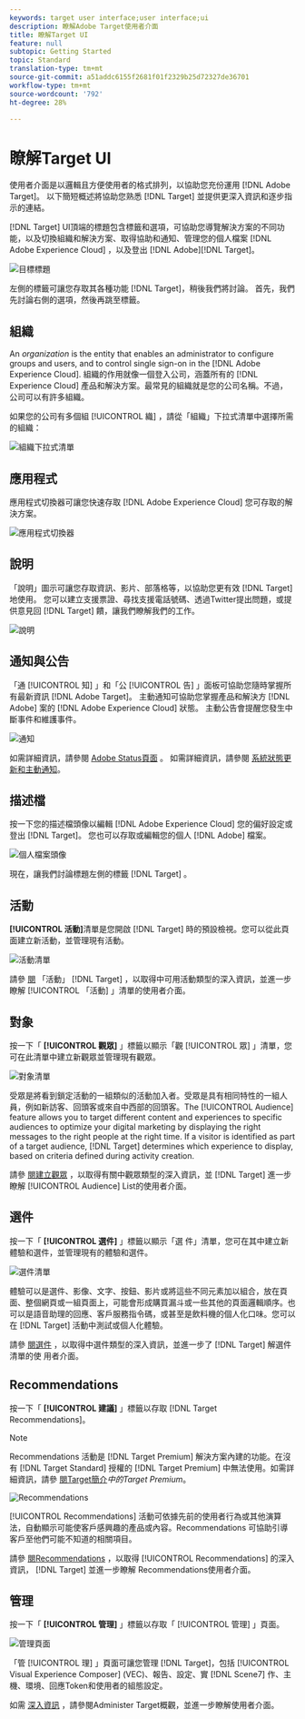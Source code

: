 ```yaml
---
keywords: target user interface;user interface;ui
description: 瞭解Adobe Target使用者介面
title: 瞭解Target UI
feature: null
subtopic: Getting Started
topic: Standard
translation-type: tm+mt
source-git-commit: a51addc6155f2681f01f2329b25d72327de36701
workflow-type: tm+mt
source-wordcount: '792'
ht-degree: 28%

---
```



# 瞭解Target UI

使用者介面是以邏輯且方便使用者的格式排列，以協助您充份運用 [!DNL Adobe Target]。 以下簡短概述將協助您熟悉 [!DNL Target] 並提供更深入資訊和逐步指示的連結。

[!DNL Target] UI頂端的標題包含標籤和選項，可協助您導覽解決方案的不同功能，以及切換組織和解決方案、取得協助和通知、管理您的個人檔案 [!DNL Adobe Experience Cloud] ，以及登出 [!DNL Adobe][!DNL Target]。

![目標標題](/help/c-intro/assets/target-header.png)

左側的標籤可讓您存取其各種功能 [!DNL Target]，稍後我們將討論。 首先，我們先討論右側的選項，然後再跳至標籤。

## 組織

An *organization* is the entity that enables an administrator to configure groups and users, and to control single sign-on in the [!DNL Adobe Experience Cloud]. 組織的作用就像一個登入公司，涵蓋所有的 [!DNL Experience Cloud] 產品和解決方案。最常見的組織就是您的公司名稱。不過，公司可以有許多組織。

如果您的公司有多個組 [!UICONTROL 織] ，請從「組織」下拉式清單中選擇所需的組織：

![組織下拉式清單](/help/c-intro/assets/organizations.png)

## 應用程式

應用程式切換器可讓您快速存取 [!DNL Adobe Experience Cloud] 您可存取的解決方案。

![應用程式切換器](/help/c-intro/assets/apps.png)

## 說明

「說明」圖示可讓您存取資訊、影片、部落格等，以協助您更有效 [!DNL Target] 地使用。 您可以建立支援票證、尋找支援電話號碼、透過Twitter提出問題，或提供意見回 [!DNL Target] 饋，讓我們瞭解我們的工作。

![說明](/help/c-intro/assets/help.png)

## 通知與公告

「通 [!UICONTROL 知] 」和「公 [!UICONTROL 告] 」面板可協助您隨時掌握所有最新資訊 [!DNL Adobe Target]。 主動通知可協助您掌握產品和解決方 [!DNL Adobe] 案的 [!DNL Adobe Experience Cloud] 狀態。 主動公告會提醒您發生中斷事件和維護事件。

![通知](/help/c-intro/assets/notifications.png)

如需詳細資訊，請參閱 [Adobe Status頁面](https://status.adobe.com/) 。 如需詳細資訊，請參閱 [系統狀態更新和主動通知](/help/c-intro/assets/notifications.png)。

## 描述檔

按一下您的描述檔頭像以編輯 [!DNL Adobe Experience Cloud] 您的偏好設定或登出 [!DNL Target]。 您也可以存取或編輯您的個人 [!DNL Adobe] 檔案。

![個人檔案頭像](/help/c-intro/assets/change-language.png)

現在，讓我們討論標題左側的標籤 [!DNL Target] 。

## 活動

**[!UICONTROL 活動]**&#x200B;清單是您開啟 [!DNL Target] 時的預設檢視。您可以從此頁面建立新活動，並管理現有活動。

![活動清單](/help/c-intro/assets/activities-list.png)

請參 [閱](/help/c-activities/activities.md) 「活動」 [!DNL Target] ，以取得中可用活動類型的深入資訊，並進一步瞭解 [!UICONTROL 「活動] 」清單的使用者介面。

## 對象

按一下「 **[!UICONTROL 觀眾]** 」標籤以顯示「觀 [!UICONTROL 眾] 」清單，您可在此清單中建立新觀眾並管理現有觀眾。

![對象清單](/help/c-intro/assets/audience-list.png)

受眾是將看到鎖定活動的一組類似的活動加入者。受眾是具有相同特性的一組人員，例如新訪客、回頭客或來自中西部的回頭客。The [!UICONTROL Audience] feature allows you to target different content and experiences to specific audiences to optimize your digital marketing by displaying the right messages to the right people at the right time. If a visitor is identified as part of a target audience, [!DNL Target] determines which experience to display, based on criteria defined during activity creation.

請參 [閱建立觀眾](/help/c-target/c-audiences/create-audience.md) ，以取得有關中觀眾類型的深入資訊，並 [!DNL Target] 進一步瞭解 [!UICONTROL Audience] List的使用者介面。

## 選件

按一下「 **[!UICONTROL 選件]** 」標籤以顯示「選  件」清單，您可在其中建立新體驗和選件，並管理現有的體驗和選件。

![選件清單](/help/c-intro/assets/offers.png)

體驗可以是選件、影像、文字、按鈕、影片或將這些不同元素加以組合，放在頁面、整個網頁或一組頁面上，可能會形成購買漏斗或一些其他的頁面邏輯順序。也可以是語音助理的回應、客戶服務指令碼，或甚至是飲料機的個人化口味。您可以在 [!DNL Target] 活動中測試或個人化體驗。

請參 [閱選件](/help/c-experiences/c-manage-content/manage-content.md) ，以取得中選件類型的深入資訊，並進一步了 [!DNL Target] 解選件清單的使  用者介面。

## Recommendations

按一下「 **[!UICONTROL 建議]** 」標籤以存取 [!DNL Target Recommendations]。

>[!NOTE]
>
>Recommendations 活動是 [!DNL Target Premium] 解決方案內建的功能。在沒有 [!DNL Target Standard] 授權的 [!DNL Target Premium] 中無法使用。如需詳細資訊，請參 [閱Target簡介](/help/c-intro/intro.md#premium)*中的Target Premium*。

![Recommendations](/help/c-intro/assets/recommendations.png)

[!UICONTROL Recommendations] 活動可依據先前的使用者行為或其他演算法，自動顯示可能使客戶感興趣的產品或內容。Recommendations 可協助引導客戶至他們可能不知道的相關項目。

請參 [閱Recommendations](/help/c-recommendations/recommendations.md) ，以取得 [!UICONTROL Recommendations] 的深入資訊， [!DNL Target] 並進一步瞭解  Recommendations使用者介面。

## 管理

按一下「 **[!UICONTROL 管理]** 」標籤以存取「 [!UICONTROL 管理] 」頁面。

![管理頁面](/help/c-intro/assets/administration.png)

「管 [!UICONTROL 理] 」頁面可讓您管理 [!DNL Target]，包括 [!UICONTROL Visual Experience Composer] (VEC)、報告、設定、實 [!DNL Scene7] 作、主機、環境、回應Token和使用者的組態設定。

如需 [深入資訊](/help/administrating-target/administrating-target.md) ，請參閱Administer Target概觀，並進一步瞭解使用者介面。
